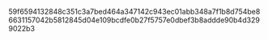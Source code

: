 59f6594132848c351c3a7bed464a347142c943ec01abb348a7f1b8d754be86631157042b5812845d04e109bcdfe0b27f5757e0dbef3b8addde90b4d3299022b3
